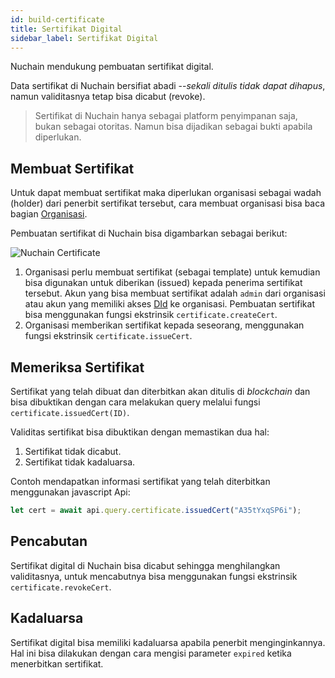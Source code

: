 ```yaml
---
id: build-certificate
title: Sertifikat Digital
sidebar_label: Sertifikat Digital
---
```


Nuchain mendukung pembuatan sertifikat digital.

Data sertifikat di Nuchain bersifiat abadi --_sekali ditulis tidak dapat dihapus_, namun
validitasnya tetap bisa dicabut (revoke).

> Sertifikat di Nuchain hanya sebagai platform penyimpanan saja, bukan sebagai otoritas. Namun bisa
> dijadikan sebagai bukti apabila diperlukan.

## Membuat Sertifikat

Untuk dapat membuat sertifikat maka diperlukan organisasi sebagai wadah (holder) dari penerbit
sertifikat tersebut, cara membuat organisasi bisa baca bagian [Organisasi](build-organization.md).

Pembuatan sertifikat di Nuchain bisa digambarkan sebagai berikut:

![Nuchain Certificate](assets/img/nuchain-certificate.png)

1. Organisasi perlu membuat sertifikat (sebagai template) untuk kemudian bisa digunakan untuk
   diberikan (issued) kepada penerima sertifikat tersebut. Akun yang bisa membuat sertifikat adalah
   `admin` dari organisasi atau akun yang memiliki akses [DId](build-did.md) ke organisasi.
   Pembuatan sertifikat bisa menggunakan fungsi ekstrinsik `certificate.createCert`.
2. Organisasi memberikan sertifikat kepada seseorang, menggunakan fungsi ekstrinsik
   `certificate.issueCert`.

## Memeriksa Sertifikat

Sertifikat yang telah dibuat dan diterbitkan akan ditulis di _blockchain_ dan bisa dibuktikan dengan
cara melakukan query melalui fungsi `certificate.issuedCert(ID)`.

Validitas sertifikat bisa dibuktikan dengan memastikan dua hal:

1. Sertifikat tidak dicabut.
2. Sertifikat tidak kadaluarsa.

Contoh mendapatkan informasi sertifikat yang telah diterbitkan menggunakan javascript Api:

```javascript
let cert = await api.query.certificate.issuedCert("A35tYxqSP6i");
```

## Pencabutan

Sertifikat digital di Nuchain bisa dicabut sehingga menghilangkan validitasnya, untuk mencabutnya
bisa menggunakan fungsi ekstrinsik `certificate.revokeCert`.

## Kadaluarsa

Sertifikat digital bisa memiliki kadaluarsa apabila penerbit menginginkannya. Hal ini bisa dilakukan
dengan cara mengisi parameter `expired` ketika menerbitkan sertifikat.
